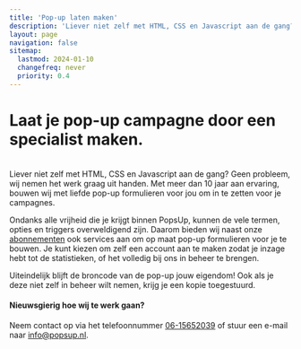 ```yaml
---
title: 'Pop-up laten maken'
description: 'Liever niet zelf met HTML, CSS en Javascript aan de gang?'
layout: page
navigation: false
sitemap:
  lastmod: 2024-01-10
  changefreq: never
  priority: 0.4
---
```


# Laat je pop-up campagne door een specialist maken.

\
Liever niet zelf met HTML, CSS en Javascript aan de gang? Geen probleem, wij nemen het werk graag uit handen. Met meer dan 10 jaar aan ervaring, bouwen wij met liefde pop-up formulieren voor jou om in te zetten voor je campagnes.

Ondanks alle vrijheid die je krijgt binnen PopsUp, kunnen de vele termen, opties en triggers overweldigend zijn. Daarom bieden wij naast onze [abonnementen](/prijzen) ook services aan om op maat pop-up formulieren voor je te bouwen. Je kunt kiezen om zelf een account aan te maken zodat je inzage hebt tot de statistieken, of het volledig bij ons in beheer te brengen.

Uiteindelijk blijft de broncode van de pop-up jouw eigendom! Ook als je deze niet zelf in beheer wilt nemen, krijg je een kopie toegestuurd.

#### Nieuwsgierig hoe wij te werk gaan?

Neem contact op via het telefoonnummer [06-15652039](tel:0615652039) of stuur een e-mail naar [info@popsup.nl](mailto:info@popsup.nl).
